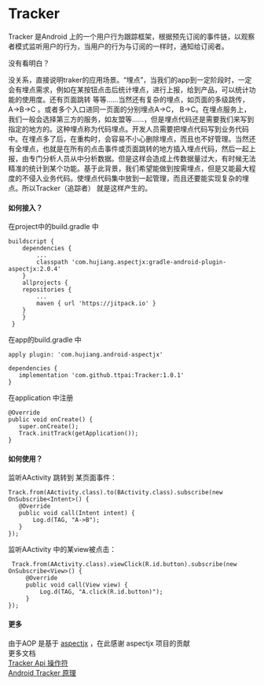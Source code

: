 # Tracker
Tracker 是Android 上的一个用户行为跟踪框架，根据预先订阅的事件链，以观察者模式监听用户的行为，当用户的行为与订阅的一样时，通知给订阅者。

没有看明白？

没关系，直接说明traker的应用场景。“埋点”，当我们的app到一定阶段时，一定会有埋点需求，例如在某按钮点击后统计埋点，进行上报，给到产品，可以统计功能的使用度。还有页面跳转 等等……当然还有复杂的埋点，如页面的多级跳传，A->B->C 。或者多个入口进同一页面的分别埋点A->C， B->C。在埋点服务上，我们一般会选择第三方的服务，如友盟等……，但是埋点代码还是需要我们来写到指定的地方的。这种埋点称为代码埋点。开发人员需要把埋点代码写到业务代码中。在埋点多了后，在重构时，会容易不小心删除埋点，而且也不好管理。当然还有全埋点，也就是在所有的点击事件或页面跳转的地方插入埋点代码，然后一起上报，由专门分析人员从中分析数据。但是这样会造成上传数据量过大，有时候无法精准的统计到某个功能。基于此背景，我们希望能做到按需埋点，但是又能最大程度的不侵入业务代码。使埋点代码集中放到一起管理，而且还要能实现复杂的埋点。所以Tracker（追踪者） 就是这样产生的。

#### 如何接入？

在project中的build.gradle 中
```    
buildscript {
    dependencies {
        ...
        classpath 'com.hujiang.aspectjx:gradle-android-plugin-aspectjx:2.0.4'
    }
    allprojects {
	repositories {
	    ...
	    maven { url 'https://jitpack.io' }
	}
    }
 }
 ```   
 在app的build.gradle 中
  ```  
 apply plugin: 'com.hujiang.android-aspectjx'
  
 dependencies {
     implementation 'com.github.ttpai:Tracker:1.0.1'
 }
 ```
 在application 中注册
 ```
@Override
public void onCreate() {
    super.onCreate();
    Track.initTrack(getApplication());
}
```
#### 如何使用？
 
 监听AActivity 跳转到 某页面事件：
 ```
Track.from(AActivity.class).to(BActivity.class).subscribe(new OnSubscribe<Intent>() {
    @Override
    public void call(Intent intent) {
        Log.d(TAG, "A->B");
    }
});
  ```
 监听AActivity 中的某view被点击：
 ```
  Track.from(AActivity.class).viewClick(R.id.button).subscribe(new OnSubscribe<View>() {
      @Override
      public void call(View view) {
          Log.d(TAG, "A.click(R.id.button)");
      }
 });
```
#### 更多
由于AOP 是基于 [aspectjx](https://github.com/HujiangTechnology/gradle_plugin_android_aspectjx) ，在此感谢 aspectjx 项目的贡献  
更多文档  
[Tracker Api 操作符](https://github.com/ttpai/Tracker/wiki/Tracker-Api-%E6%93%8D%E4%BD%9C%E7%AC%A6)  
[Android Tracker 原理](https://github.com/ttpai/Tracker/wiki/Android-Tracker-%E5%8E%9F%E7%90%86)  

